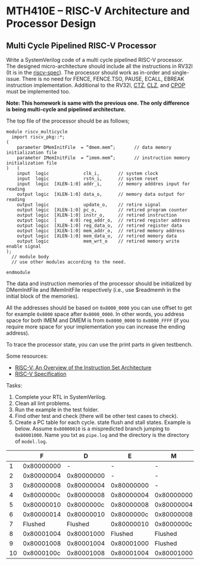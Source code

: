 # MTH410E – RISC-V Architecture and Processor Design

## Multi Cycle Pipelined RISC-V Processor

Write a SystemVerilog code of a multi cycle pipelined RISC-V processor. The designed micro-architecture should include all the instructions in RV32I (It is in the [riscv-spec](https://github.com/riscv/riscv-isa-manual/releases/download/riscv-isa-release-bb8b912-2025-03-21/riscv-unprivileged.pdf)). The processor should work as in-order and single-issue. There is no need for FENCE, FENCE.TSO, PAUSE, ECALL, EBREAK instruction implementation. Additional to the RV32I, [CTZ](https://riscv-software-src.github.io/riscv-unified-db/manual/html/isa/isa_20240411/insts/ctz.html), [CLZ](https://riscv-software-src.github.io/riscv-unified-db/manual/html/isa/isa_20240411/insts/clz.html), and [CPOP](https://riscv-software-src.github.io/riscv-unified-db/manual/html/isa/isa_20240411/insts/cpop.html) must be implemented too.

**Note: This homework is same with the previous one. The only difference is being multi-cycle and pipelined architecture.**

The top file of the processor should be as follows;

```
module riscv_multicycle
  import riscv_pkg::*;
(
    parameter DMemInitFile  = “dmem.mem”;       // data memory initialization file
    parameter IMemInitFile  = “imem.mem”;       // instruction memory initialization file
)   (
    input  logic             clk_i,       // system clock
    input  logic             rstn_i,      // system reset
    input  logic  [XLEN-1:0] addr_i,      // memory adddres input for reading
    output logic  [XLEN-1:0] data_o,      // memory data output for reading
    output logic             update_o,    // retire signal
    output logic  [XLEN-1:0] pc_o,        // retired program counter
    output logic  [XLEN-1:0] instr_o,     // retired instruction
    output logic  [     4:0] reg_addr_o,  // retired register address
    output logic  [XLEN-1:0] reg_data_o,  // retired register data
    output logic  [XLEN-1:0] mem_addr_o,  // retired memory address
    output logic  [XLEN-1:0] mem_data_o,  // retired memory data
    output logic             mem_wrt_o    // retired memory write enable signal
);
  // module body
  // use other modules according to the need.

endmodule
```

The data and instruction memories of the processor should be initialized by DMemInitFile and  IMemInitFile respectively (i.e., use $readmemh in the initial block of the memories).

All the addresses should be based on `0x8000_0000` you can use offset to get for example `0x8000` space after `0x8000_0000`. In other words, you address space for both IMEM and DMEM is from `0x8000_0000` to `0x8000_FFFF` (if you require more space for your implementation you can increase the ending address).

To trace the processor state, you can use the print parts in given testbench.


Some resources:
- [RISC-V: An Overview of the Instruction Set Architecture](https://web.cecs.pdx.edu/~harry/riscv/RISCV-Summary.pdf)
- [RISC-V Specification](https://github.com/riscv/riscv-isa-manual/releases/download/riscv-isa-release-bb8b912-2025-03-21/riscv-privileged.pdf)


Tasks:

1. Complete your RTL in SystemVerilog.
2. Clean all lint problems.
3. Run the example in the test folder.
4. Find other test and check (there will be other test cases to check).
5. Create a PC table for each cycle. state flush and stall states. Example is below. Assume `0x80000010` is a mispredicted branch jumping to `0x80001000`. Name you txt as `pipe.log` and the directory is the directory of `model.log`.

|    | F| D| E|M |WB|
|--  |--|--|--|--|--|
| 1  |0x80000000| - | - | - | - |
| 2  |0x80000004|0x80000000| - | - | - |
| 3  |0x80000008|0x80000004| 0x80000000 | - | - |
| 4  |0x8000000c|0x80000008|0x80000004| 0x80000000 | - |
| 5  |0x80000010|0x8000000c|0x80000008|0x80000004|0x80000000|
| 6  |0x80000014|0x80000010|0x8000000c|0x80000008|0x80000004|
| 7  |Flushed|Flushed|0x80000010|0x8000000c|0x80000008|
| 8  |0x80001004|0x80001000|Flushed|Flushed|0x80000010|
| 9  |0x80001008|0x80001004|0x80001000|Flushed|Flushed|
| 10 |0x8000100c|0x80001008|0x80001004|0x80001000|Flushed|

